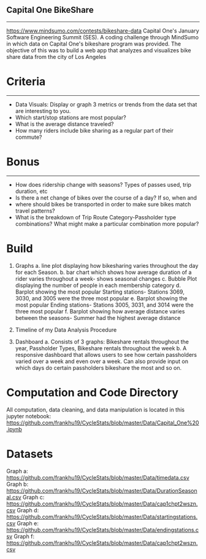 ## Capital One BikeShare
-------------------------
https://www.mindsumo.com/contests/bikeshare-data
Capital One's January Software Engineering Summit (SES). A coding challenge through MindSumo in which data on Capital One's bikeshare program was provided. The objective of this was to build a web app that analyzes and visualizes bike share data from the city of Los Angeles

# Criteria
--------------------------
- Data Visuals: Display or graph 3 metrics or trends from the data set that are interesting to you.
- Which start/stop stations are most popular?
- What is the average distance traveled?
- How many riders include bike sharing as a regular part of their commute?

# Bonus
--------------------------
- How does ridership change with seasons? Types of passes used, trip duration, etc
- Is there a net change of bikes over the course of a day? If so, when and
- where should bikes be transported in order to make sure bikes match travel patterns?
- What is the breakdown of Trip Route Category-Passholder type combinations? What might make a particular combination more popular?

# Build
1.  Graphs 
a. line plot displaying how bikesharing varies throughout the day for each Season. 
b. bar chart which shows how average duration of a rider varies throughout a week- shows seasonal changes 
c. Bubble Plot displaying the number of people in each membership category 
d. Barplot showing the most popular Starting stations- Stations 3069, 3030, and 3005 were the three most popular
e. Barplot showing the most popular Ending stations- Stations 3005, 3031, and 3014 were the three most popular
f. Barplot showing how average distance varies between the seasons- Summer had the highest average distance

2. Timeline of my Data Analysis Procedure

3. Dashboard
a. Consists of 3 graphs: Bikeshare rentals throughout the year, Passholder Types, Bikeshare rentals throughout the week
b. A responsive dashboard that allows users to see how certain passholders varied over a week and even over a week. Can also provide input on which days do certain passholders bikeshare the most and so on. 

# Computation and Code Directory
All computation, data cleaning, and data manipulation is located in this jupyter notebook: https://github.com/frankhu19/CycleStats/blob/master/Data/Capital_One%20.ipynb

# Datasets 
Graph a: https://github.com/frankhu19/CycleStats/blob/master/Data/timedata.csv
Graph b: https://github.com/frankhu19/CycleStats/blob/master/Data/DurationSeasonal.csv
Graph c: https://github.com/frankhu19/CycleStats/blob/master/Data/cap1chpt2wszn.csv
Graph d: https://github.com/frankhu19/CycleStats/blob/master/Data/startingstations.csv
Graph e: https://github.com/frankhu19/CycleStats/blob/master/Data/endingstations.csv
Graph f: https://github.com/frankhu19/CycleStats/blob/master/Data/cap1chpt2wszn.csv
